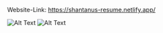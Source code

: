 Website-Link: https://shantanus-resume.netlify.app/

![Alt Text](https://res.cloudinary.com/ddw1upvx3/image/upload/v1703765774/wwqhrw6cnbublhuyyj7u.png)
![Alt Text](https://res.cloudinary.com/ddw1upvx3/image/upload/v1703765795/k7n8mm2r9fhmdzx2ldhd.png)

